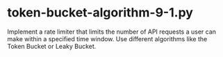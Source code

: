 # token-bucket-algorithm-9-1.py
 Implement a rate limiter that limits the number of API requests a user can make within a specified time window. Use different algorithms like the Token Bucket or Leaky Bucket.

